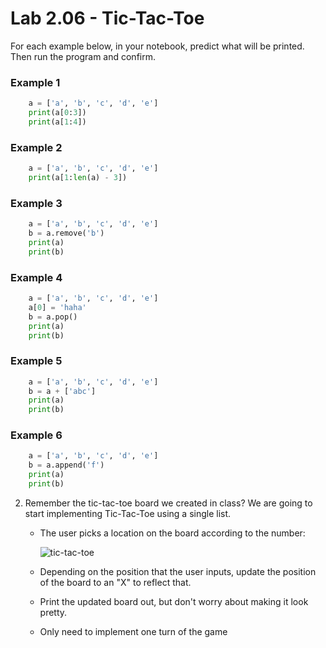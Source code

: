# Lab 2.06 - Tic-Tac-Toe

For each example below, in your notebook, predict what will be printed. Then run the program and confirm. 

### Example 1

```python
    a = ['a', 'b', 'c', 'd', 'e']
    print(a[0:3])
    print(a[1:4])
```

### Example 2

```python
    a = ['a', 'b', 'c', 'd', 'e']
    print(a[1:len(a) - 3])
```
### Example 3
    
```python
    a = ['a', 'b', 'c', 'd', 'e']
    b = a.remove('b')
    print(a)
    print(b)
```
### Example 4
    
```python
    a = ['a', 'b', 'c', 'd', 'e']
    a[0] = 'haha'
    b = a.pop()
    print(a)
    print(b)
```
### Example 5
    
```python
    a = ['a', 'b', 'c', 'd', 'e']
    b = a + ['abc']
    print(a)
    print(b)
```
### Example 6
    
```python
    a = ['a', 'b', 'c', 'd', 'e']
    b = a.append('f')
    print(a)
    print(b)
```

2) Remember the tic-tac-toe board we created in class? We are going to start implementing Tic-Tac-Toe using a single list.

    * The user picks a location on the board according to the number: 

        ![tic-tac-toe](https://encrypted-tbn3.gstatic.com/images?q=tbn:ANd9GcRrA_MowUM-KZXl1CpkrQhi8W505dM3cxZG1787i9qFz8KefqFkIQ)

    * Depending on the position that the user inputs, update the position of the board to an "X" to reflect that.
    * Print the updated board out, but don't worry about making it look pretty.
    * Only need to implement one turn of the game
